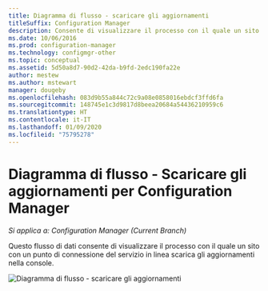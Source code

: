 ```yaml
---
title: Diagramma di flusso - scaricare gli aggiornamenti
titleSuffix: Configuration Manager
description: Consente di visualizzare il processo con il quale un sito con un punto di connessione del servizio in linea scarica gli aggiornamenti nella console.
ms.date: 10/06/2016
ms.prod: configuration-manager
ms.technology: configmgr-other
ms.topic: conceptual
ms.assetid: 5d50a8d7-90d2-42da-b9fd-2edc190fa22e
author: mestew
ms.author: mstewart
manager: dougeby
ms.openlocfilehash: 083d9b55a844c72c9a08e0858016ebdcf3ffd6fa
ms.sourcegitcommit: 148745e1c3d9817d8beea20684a54436210959c6
ms.translationtype: HT
ms.contentlocale: it-IT
ms.lasthandoff: 01/09/2020
ms.locfileid: "75795278"
---
```

# <a name="flowchart---download-updates-for-configuration-manager"></a>Diagramma di flusso - Scaricare gli aggiornamenti per Configuration Manager

*Si applica a: Configuration Manager (Current Branch)*

Questo flusso di dati consente di visualizzare il processo con il quale un sito con un punto di connessione del servizio in linea scarica gli aggiornamenti nella console.  

 ![Diagramma di flusso - scaricare gli aggiornamenti](media/Flowchart---Download-updates.png)  

